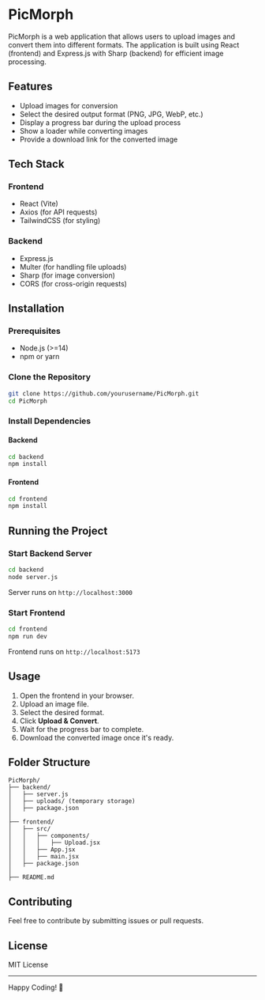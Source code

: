 # PicMorph

PicMorph is a web application that allows users to upload images and convert them into different formats. The application is built using React (frontend) and Express.js with Sharp (backend) for efficient image processing.

## Features

- Upload images for conversion
- Select the desired output format (PNG, JPG, WebP, etc.)
- Display a progress bar during the upload process
- Show a loader while converting images
- Provide a download link for the converted image

## Tech Stack

### Frontend

- React (Vite)
- Axios (for API requests)
- TailwindCSS (for styling)

### Backend

- Express.js
- Multer (for handling file uploads)
- Sharp (for image conversion)
- CORS (for cross-origin requests)

## Installation

### Prerequisites

- Node.js (>=14)
- npm or yarn

### Clone the Repository

```sh
git clone https://github.com/yourusername/PicMorph.git
cd PicMorph
```

### Install Dependencies

#### Backend

```sh
cd backend
npm install
```

#### Frontend

```sh
cd frontend
npm install
```

## Running the Project

### Start Backend Server

```sh
cd backend
node server.js
```

Server runs on `http://localhost:3000`

### Start Frontend

```sh
cd frontend
npm run dev
```

Frontend runs on `http://localhost:5173`

## Usage

1. Open the frontend in your browser.
2. Upload an image file.
3. Select the desired format.
4. Click **Upload & Convert**.
5. Wait for the progress bar to complete.
6. Download the converted image once it's ready.

## Folder Structure

```
PicMorph/
├── backend/
│   ├── server.js
│   ├── uploads/ (temporary storage)
│   ├── package.json
│
├── frontend/
│   ├── src/
│   │   ├── components/
│   │   │   ├── Upload.jsx
│   │   ├── App.jsx
│   │   ├── main.jsx
│   ├── package.json
│
├── README.md
```

## Contributing

Feel free to contribute by submitting issues or pull requests.

## License

MIT License

---

Happy Coding! 🚀
